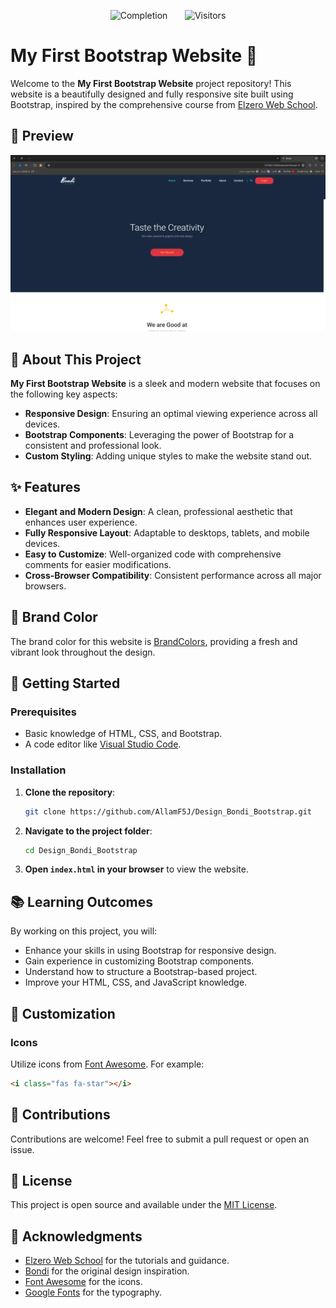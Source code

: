 <p align="center">
    <img src="https://img.shields.io/badge/Completion-100%25-green" alt="Completion">&nbsp;&nbsp;&nbsp;&nbsp;&nbsp;&nbsp;
    <img src="https://visitor-badge.laobi.icu/badge?page_id=AllamF5J/Design_Bondi_Bootstrap" alt="Visitors"/>
</p>

# My First Bootstrap Website 🌟

Welcome to the **My First Bootstrap Website** project repository! This website is a beautifully designed and fully responsive site built using Bootstrap, inspired by the comprehensive course from [Elzero Web School](https://elzero.org).

## 📸 Preview

![Website Screenshot](https://github.com/AllamF5J/Design_Bondi_Bootstrap/blob/main/Bondi.png)

## 🌟 About This Project

**My First Bootstrap Website** is a sleek and modern website that focuses on the following key aspects:

- **Responsive Design**: Ensuring an optimal viewing experience across all devices.
- **Bootstrap Components**: Leveraging the power of Bootstrap for a consistent and professional look.
- **Custom Styling**: Adding unique styles to make the website stand out.

## ✨ Features

- **Elegant and Modern Design**: A clean, professional aesthetic that enhances user experience.
- **Fully Responsive Layout**: Adaptable to desktops, tablets, and mobile devices.
- **Easy to Customize**: Well-organized code with comprehensive comments for easier modifications.
- **Cross-Browser Compatibility**: Consistent performance across all major browsers.

## 🎨 Brand Color

The brand color for this website is [BrandColors](https://brandcolors.net/), providing a fresh and vibrant look throughout the design.

## 🚀 Getting Started

### Prerequisites

- Basic knowledge of HTML, CSS, and Bootstrap.
- A code editor like [Visual Studio Code](https://code.visualstudio.com/).

### Installation

1. **Clone the repository**:
    ```bash
    git clone https://github.com/AllamF5J/Design_Bondi_Bootstrap.git
    ```
2. **Navigate to the project folder**:
    ```bash
    cd Design_Bondi_Bootstrap
    ```
3. **Open `index.html` in your browser** to view the website.

## 📚 Learning Outcomes

By working on this project, you will:

- Enhance your skills in using Bootstrap for responsive design.
- Gain experience in customizing Bootstrap components.
- Understand how to structure a Bootstrap-based project.
- Improve your HTML, CSS, and JavaScript knowledge.

## 🔧 Customization

### Icons

Utilize icons from [Font Awesome](https://fontawesome.com/search?o=r&m=free). For example:
```html
<i class="fas fa-star"></i>
```
## 🤝 Contributions

Contributions are welcome! Feel free to submit a pull request or open an issue.

## 📝 License

This project is open source and available under the [MIT License](LICENSE).

## 🙏 Acknowledgments

- [Elzero Web School](https://elzero.org/) for the tutorials and guidance.
- [Bondi](https://github.com/ElzeroWebSchool/Bootstrap_5_Design_01_Bondi) for the original design inspiration.
- [Font Awesome](https://fontawesome.com/) for the icons.
- [Google Fonts](https://fonts.google.com/) for the typography.
